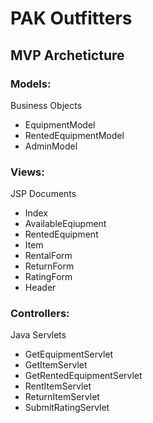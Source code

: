 # PAK Outfitters

## MVP Archeticture

### Models:
Business Objects
- EquipmentModel
- RentedEquipmentModel
- AdminModel

### Views:
JSP Documents
- Index
- AvailableEqiupment
- RentedEquipment
- Item
- RentalForm
- ReturnForm
- RatingForm
- Header

### Controllers:
Java Servlets
- GetEquipmentServlet
- GetItemServlet
- GetRentedEquipmentServlet
- RentItemServlet
- ReturnItemServlet
- SubmitRatingServlet